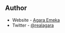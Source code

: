 
## Author

- Website - [Agara Emeka ](https://www.emekaagara.com)
- Twitter - [@realagara](https://www.twitter.com/@realagara)

